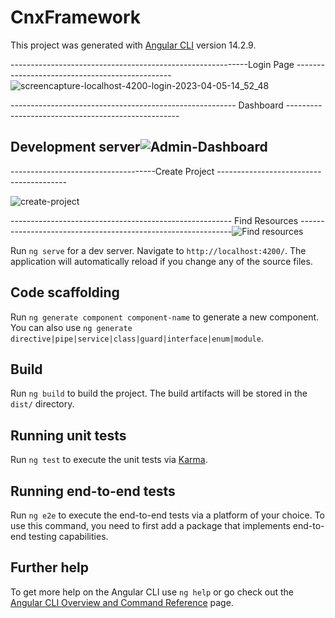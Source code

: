 # CnxFramework

This project was generated with [Angular CLI](https://github.com/angular/angular-cli) version 14.2.9.

-----------------------------------------------------------Login Page -----------------------------------------------
![screencapture-localhost-4200-login-2023-04-05-14_52_48](https://user-images.githubusercontent.com/98178220/230040007-da42fbfc-a0c2-4b7e-ab25-00947d21105b.png)



-------------------------------------------------------- Dashboard ---------------------------------------------------



## Development server![Admin-Dashboard](https://user-images.githubusercontent.com/98178220/230041369-26c2775c-a81f-4636-8ea5-f9d9c27ed57f.png)



------------------------------------Create Project ----------------------------------------





![create-project](https://user-images.githubusercontent.com/98178220/230042271-c2b67fd5-0c17-4c63-afd2-18d2203c5bba.png)



------------------------------------------------------- Find Resources -------------------------------------------------------------![Find resources](https://user-images.githubusercontent.com/98178220/230042655-f1ab042f-9d47-4d70-88dc-344892f81a70.png)



Run `ng serve` for a dev server. Navigate to `http://localhost:4200/`. The application will automatically reload if you change any of the source files.

## Code scaffolding

Run `ng generate component component-name` to generate a new component. You can also use `ng generate directive|pipe|service|class|guard|interface|enum|module`.

## Build

Run `ng build` to build the project. The build artifacts will be stored in the `dist/` directory.

## Running unit tests

Run `ng test` to execute the unit tests via [Karma](https://karma-runner.github.io).

## Running end-to-end tests

Run `ng e2e` to execute the end-to-end tests via a platform of your choice. To use this command, you need to first add a package that implements end-to-end testing capabilities.

## Further help

To get more help on the Angular CLI use `ng help` or go check out the [Angular CLI Overview and Command Reference](https://angular.io/cli) page.
